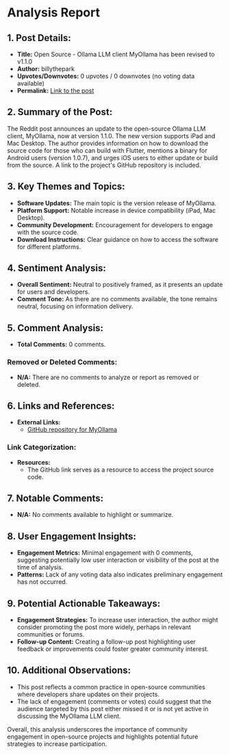 # Analysis Report

## 1. Post Details:
- **Title:** Open Source - Ollama LLM client MyOllama has been revised to v1.1.0
- **Author:** billythepark
- **Upvotes/Downvotes:** 0 upvotes / 0 downvotes (no voting data available)
- **Permalink:** [Link to the post](https://www.reddit.com/r/LocalLLaMA/comments/1hfgx5r/open_source_ollama_llm_client_myollama_has_been/)

## 2. Summary of the Post:
The Reddit post announces an update to the open-source Ollama LLM client, MyOllama, now at version 1.1.0. The new version supports iPad and Mac Desktop. The author provides information on how to download the source code for those who can build with Flutter, mentions a binary for Android users (version 1.0.7), and urges iOS users to either update or build from the source. A link to the project's GitHub repository is included.

## 3. Key Themes and Topics:
- **Software Updates:** The main topic is the version release of MyOllama.
- **Platform Support:** Notable increase in device compatibility (iPad, Mac Desktop).
- **Community Development:** Encouragement for developers to engage with the source code.
- **Download Instructions:** Clear guidance on how to access the software for different platforms.

## 4. Sentiment Analysis:
- **Overall Sentiment:** Neutral to positively framed, as it presents an update for users and developers.
- **Comment Tone:** As there are no comments available, the tone remains neutral, focusing on information delivery.

## 5. Comment Analysis:
- **Total Comments:** 0 comments.

### Removed or Deleted Comments:
- **N/A:** There are no comments to analyze or report as removed or deleted.

## 6. Links and References:
- **External Links:**
   - [GitHub repository for MyOllama](https://github.com/bipark/my_ollama_app)

### Link Categorization:
- **Resources:**
  - The GitHub link serves as a resource to access the project source code.

## 7. Notable Comments:
- **N/A:** No comments available to highlight or summarize.

## 8. User Engagement Insights:
- **Engagement Metrics:** Minimal engagement with 0 comments, suggesting potentially low user interaction or visibility of the post at the time of analysis.
- **Patterns:** Lack of any voting data also indicates preliminary engagement has not occurred.

## 9. Potential Actionable Takeaways:
- **Engagement Strategies:** To increase user interaction, the author might consider promoting the post more widely, perhaps in relevant communities or forums.
- **Follow-up Content:** Creating a follow-up post highlighting user feedback or improvements could foster greater community interest.

## 10. Additional Observations:
- This post reflects a common practice in open-source communities where developers share updates on their projects.
- The lack of engagement (comments or votes) could suggest that the audience targeted by this post either missed it or is not yet active in discussing the MyOllama LLM client. 

Overall, this analysis underscores the importance of community engagement in open-source projects and highlights potential future strategies to increase participation.